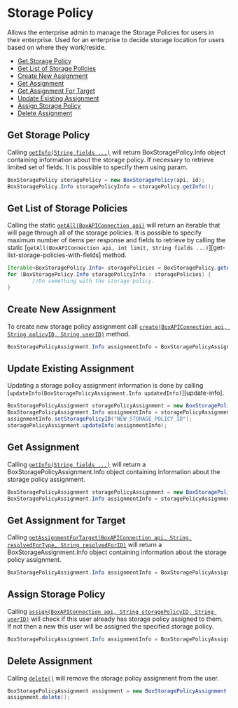 Storage Policy 
==============

Allows the enterprise admin to manage the Storage Policies for users in their
enterprise. Used for an enterprise to decide storage location for users based on
where they work/reside. 

* [Get Storage Policy](#get-storage-policy) 
* [Get List of Storage Policies](#get-list-of-storage-policies)
* [Create New Assignment](#create-new-assignment)
* [Get Assignment](#get-assignment)
* [Get Assignment For Target](#get-assignment-for-target)
* [Update Existing Assignment](#update-existing-assignment)
* [Assign Storage Policy](#assign-storage-policy)
* [Delete Assignment](#delete-assignment)

Get Storage Policy
------------------

Calling [`getInfo(String fields ...)`][get-info] will return BoxStoragePolicy.Info object
containing information about the storage policy. If necessary to retrieve 
limited set of fields. It is possible to specify them using param.

```java
BoxStoragePolicy storagePolicy = new BoxStoragePolicy(api, id);
BoxStoragePolicy.Info storagePolicyInfo = storagePolicy.getInfo();
```

[get-info]:http://opensource.box.com/box-java-sdk/javadoc/com/box/sdk/BoxStoragePolicy.html#getInfo--

Get List of Storage Policies
----------------------------

Calling the static [`getAll(BoxAPIConnection api)`][get-list-of-storage-policies]
will return an iterable that will page through all of the storage policies. 
It is possible to specify maximum number of items per response and fields to retrieve by 
calling the static [`getAll(BoxAPIConnection api, int limit, String fields ...)`][get-list-storage-policies-with-fields] method. 

```java
Iterable<BoxStoragePolicy.Info> storagePolicies = BoxStoragePolicy.getAll(api);
for (BoxStoragePolicy.Info storagePolicyInfo : storagePolicies) {
        //Do something with the storage policy.
}
```

[get-list-of-storage-policies]:http://opensource.box.com/box-java-sdk/javadoc/com/box/sdk/BoxStoragePolicy.html#getAll--
[get-list-of-storage-policies-with-fields]: http://opensource.box.com/box-java-sdk/javadoc/com/box/sdk/BoxStoragePolicy.html#getAll-java.lang.String...-

Create New Assignment
---------------------

To create new storage policy assignment call [`create(BoxAPIConnection api, String policyID, String userID)`][create] method. 

```java
BoxStoragePolicyAssignment.Info assignmentInfo = BoxStoragePolicyAssignment.create(api, policyID, userID);
```

[create]:http://opensource.box.com/box-java-sdk/javadoc/com/box/sdk/BoxStoragePolicyAssignment.html#create-com.box.sdk.BoxAPIConnection-java.lang.String-java.lang.String-

Update Existing Assignment
--------------------------

Updating a storage policy assignment information is done by calling
[`updateInfo(BoxStoragePolicyAssignment.Info updatedInfo)`][update-info].

```java
BoxStoragePolicyAssignment storagePolicyAssignment = new BoxStoragePolicyAssignment(api, "ASSIGNMENT_ID");
BoxStoragePolicyAssignment.Info assignmentInfo = storagePolicyAssignment.new Info();
assignmentInfo.setStoragePolicyID("NEW_STORAGE_POLICY_ID");
storagePolicyAssignment.updateInfo(assignmentInfo);
```

Get Assignment
--------------

Calling [`getInfo(String fields ...)`][get-assignment] will return a BoxStoragePolicyAssignment.Info object containing information
about the storage policy assignment. 

```java
BoxStoragePolicyAssignment storagePolicyAssignment = new BoxStoragePolicyAssignment(api, id);
BoxStoragePolicyAssignment.Info assignmentInfo = storagePolicyAssignment.getInfo();
```

[get-assignment]:http://opensource.box.com/box-java-sdk/javadoc/com/box/sdk/BoxStoragePolicyAssignment.html#getInfo--

Get Assignment for Target
-------------------------

Calling [`getAssignmentForTarget(BoxAPIConnection api, String resolvedForType, String resolvedForID)`][get-assignment-for-target] will return a BoxStorageAssignment.Info
object containing information about the storage policy assignment. 

```java
BoxStoragePolicyAssignment.Info assignmentInfo = BoxStoragePolicyAssignment.getAssignmentForTarget(api, "user", "1234")
```

[get-assignment-for-target]:http://opensource.box.com/box-java-sdk/javadoc/com/box/sdk/BoxStoragePolicyAssignment.html#getAssignmentForTarget-com.box.BoxAPIConnection-java.lang.String-java.lang.String-

Assign Storage Policy
---------------------

Calling [`assign(BoxAPIConnection api, String storagePolicyID, String userID)`][assign] will check if this user already has storage policy assigned to them. If not then a new
this user will be assigned the specified storage policy. 

```java
BoxStoragePolicyAssignment.Info assignmentInfo = BoxStoragePolicyAssignment.assign(api, "1234", "5678");
```

[assign]:http://opensource.box.com/box-java-sdk/javadoc/com/box/sdk/BoxStoragePolicyAssigbment.html#assign-com.box.BoxAPIConnection-java.lang.String-java.lang.String-

Delete Assignment
-----------------

Calling [`delete()`][delete] will remove the storage policy assignment from the user. 

```java
BoxStoragePolicyAssignment assignment = new BoxStoragePolicyAssignment(api, "dXNlcl8xMjM0");
assignment.delete();
```

[delete]:http://opensource.box.com/box-java-sdk/javadoc/com/box/sdk/BoxStoragePolicyAssignment.html#delete--


